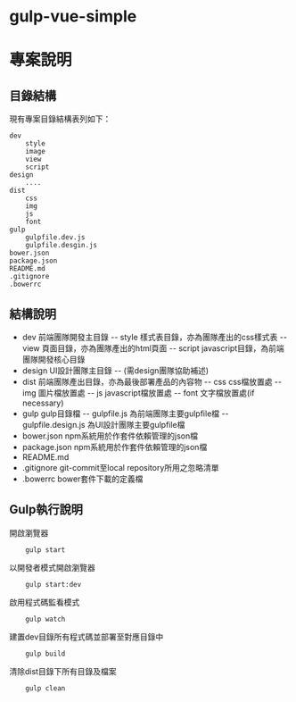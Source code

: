 # gulp-vue-simple
# 專案說明
## 目錄結構
現有專案目錄結構表列如下：
```
dev
    style
    image
    view
    script
design
    ....
dist
    css
    img
    js
    font
gulp
    gulpfile.dev.js
    gulpfile.desgin.js
bower.json
package.json
README.md
.gitignore
.bowerrc
```
## 結構說明

- dev 前端團隊開發主目錄
-- style 樣式表目錄，亦為團隊產出的css樣式表
-- view 頁面目錄，亦為團隊產出的html頁面
-- script javascript目錄，為前端團隊開發核心目錄
- design UI設計團隊主目錄
-- (需design團隊協助補述)
- dist 前端團隊產出目錄，亦為最後部署產品的內容物
-- css css檔放置處
-- img 圖片檔放置處
-- js javascript檔放置處
-- font 文字檔放置處(if necessary)
- gulp gulp目錄檔
-- gulpfile.js 為前端團隊主要gulpfile檔
-- gulpfile.design.js 為UI設計團隊主要gulpfile檔
- bower.json npm系統用於作套件依賴管理的json檔
- package.json npm系統用於作套件依賴管理的json檔
- README.md 
- .gitignore git-commit至local repository所用之忽略清單
- .bowerrc bower套件下載的定義檔

## Gulp執行說明

開啟瀏覽器
```
    gulp start
```

以開發者模式開啟瀏覽器
```
    gulp start:dev
```

啟用程式碼監看模式
```
    gulp watch
```

建置dev目錄所有程式碼並部署至對應目錄中
```
    gulp build
```

清除dist目錄下所有目錄及檔案
```
    gulp clean
```





